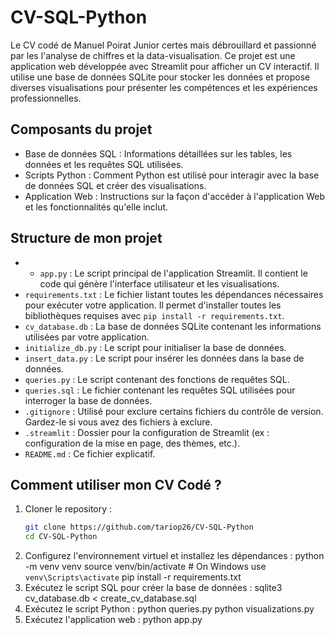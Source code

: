 # CV-SQL-Python
Le CV codé de Manuel Poirat
Junior certes mais débrouillard et passionné par les l'analyse de chiffres et la data-visualisation. 
Ce projet est une application web développée avec Streamlit pour afficher un CV interactif. Il utilise une base de données SQLite pour stocker les données et propose diverses visualisations pour présenter les compétences et les expériences professionnelles.

## Composants du projet
- Base de données SQL : Informations détaillées sur les tables, les données et les requêtes SQL utilisées. 
- Scripts Python : Comment Python est utilisé pour interagir avec la base de données SQL et créer des visualisations. 
- Application Web : Instructions sur la façon d'accéder à l'application Web et les fonctionnalités qu'elle inclut.

## Structure de mon projet
- - `app.py` : Le script principal de l'application Streamlit. Il contient le code qui génère l'interface utilisateur et les visualisations.
- `requirements.txt` : Le fichier listant toutes les dépendances nécessaires pour exécuter votre application. Il permet d'installer toutes les bibliothèques requises avec `pip install -r requirements.txt`.
- `cv_database.db` : La base de données SQLite contenant les informations utilisées par votre application.
- `initialize_db.py` : Le script pour initialiser la base de données.
- `insert_data.py` : Le script pour insérer les données dans la base de données.
- `queries.py` : Le script contenant des fonctions de requêtes SQL.
- `queries.sql` : Le fichier contenant les requêtes SQL utilisées pour interroger la base de données.
- `.gitignore` : Utilisé pour exclure certains fichiers du contrôle de version. Gardez-le si vous avez des fichiers à exclure.
- `.streamlit` : Dossier pour la configuration de Streamlit (ex : configuration de la mise en page, des thèmes, etc.).
- `README.md` : Ce fichier explicatif.

## Comment utiliser mon CV Codé ? 
1. Cloner le repository : 
      ```bash
      git clone https://github.com/tariop26/CV-SQL-Python
      cd CV-SQL-Python
2. Configurez l'environnement virtuel et installez les dépendances :
      python -m venv venv
      source venv/bin/activate  # On Windows use `venv\Scripts\activate`
      pip install -r requirements.txt
3. Exécutez le script SQL pour créer la base de données :
      sqlite3 cv_database.db < create_cv_database.sql
4. Exécutez le script Python :
      python queries.py
      python visualizations.py
5. Exécutez l'application web :
      python app.py
